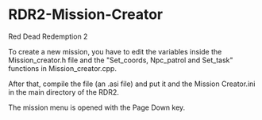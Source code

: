 # RDR2-Mission-Creator

Red Dead Redemption 2

To create a new mission, you have to edit the variables inside the Mission_creator.h file and the "Set_coords, Npc_patrol and Set_task" functions in Mission_creator.cpp.

After that, compile the file (an .asi file) and put it and the Mission Creator.ini in the main directory of the RDR2.

The mission menu is opened with the Page Down key.


